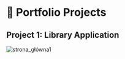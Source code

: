 # 📂 Portfolio Projects
## Project 1: Library Application
![strona_główna1](https://github.com/user-attachments/assets/7acdcc65-5b49-4d0f-bde1-043052af19cb)

